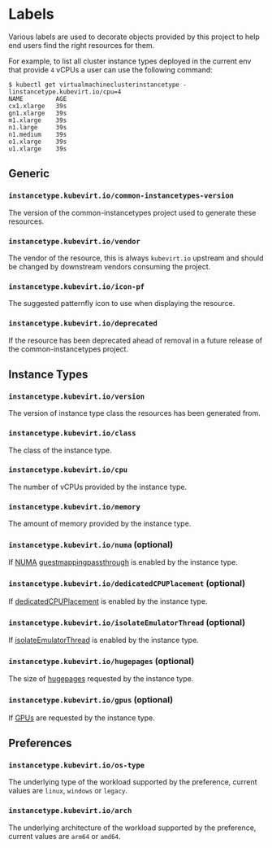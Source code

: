 # Labels

Various labels are used to decorate objects provided by this project to help end users find the right resources for them.

For example, to list all cluster instance types deployed in the current env that provide `4` vCPUs a user can use the following command:

```shell
$ kubectl get virtualmachineclusterinstancetype -linstancetype.kubevirt.io/cpu=4
NAME         AGE
cx1.xlarge   39s
gn1.xlarge   39s
m1.xlarge    39s
n1.large     39s
n1.medium    39s
o1.xlarge    39s
u1.xlarge    39s
```

## Generic

### `instancetype.kubevirt.io/common-instancetypes-version`

The version of the common-instancetypes project used to generate these resources.

### `instancetype.kubevirt.io/vendor`

The vendor of the resource, this is always `kubevirt.io` upstream and should be changed by downstream vendors consuming the project.

### `instancetype.kubevirt.io/icon-pf`

The suggested patternfly icon to use when displaying the resource.

### `instancetype.kubevirt.io/deprecated`

If the resource has been deprecated ahead of removal in a future release of the common-instancetypes project.

## Instance Types

### `instancetype.kubevirt.io/version`

The version of instance type class the resources has been generated from.

### `instancetype.kubevirt.io/class`

The class of the instance type.

### `instancetype.kubevirt.io/cpu`

The number of vCPUs provided by the instance type.

### `instancetype.kubevirt.io/memory`

The amount of memory provided by the instance type.

### `instancetype.kubevirt.io/numa` (optional)

If [NUMA](https://kubevirt.io/user-guide/compute/numa/) [guestmappingpassthrough](https://kubevirt.io/user-guide/compute/numa/#guestmappingpassthrough) is enabled by the instance type.

### `instancetype.kubevirt.io/dedicatedCPUPlacement` (optional)

If [dedicatedCPUPlacement](https://kubevirt.io/user-guide/compute/dedicated_cpu_resources/#requesting-dedicated-cpu-resources) is enabled by the instance type.

### `instancetype.kubevirt.io/isolateEmulatorThread` (optional)

If [isolateEmulatorThread](https://kubevirt.io/user-guide/compute/dedicated_cpu_resources/#requesting-dedicated-cpu-for-qemu-emulator) is enabled by the instance type.

### `instancetype.kubevirt.io/hugepages` (optional)

The size of [hugepages](https://kubevirt.io/user-guide/compute/hugepages/) requested by the instance type.

### `instancetype.kubevirt.io/gpus` (optional)

If [GPUs](https://kubevirt.io/user-guide/compute/mediated_devices_configuration/) are requested by the instance type.

## Preferences

### `instancetype.kubevirt.io/os-type`

The underlying type of the workload supported by the preference, current values are `linux`, `windows` or `legacy`.

### `instancetype.kubevirt.io/arch`

The underlying architecture of the workload supported by the preference, current values are `arm64` or `amd64`.
